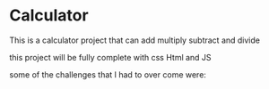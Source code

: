 # Calculator
This is a calculator project that can add multiply subtract and divide

this project will be fully complete with css Html and JS 

some of the challenges that I had to over come were:


